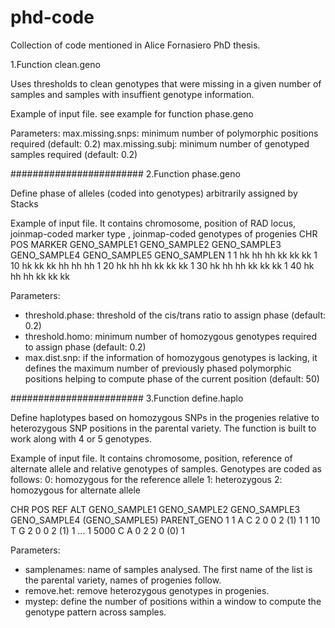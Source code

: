 # phd-code
Collection of code mentioned in Alice Fornasiero PhD thesis.


1.Function clean.geno

Uses thresholds to clean genotypes that were missing in a given number of samples and samples with insuffient genotype information.

Example of input file.
see example for function phase.geno

Parameters:
max.missing.snps: minimum number of polymorphic positions required (default: 0.2)
max.missing.subj: minimum number of genotyped samples required (default: 0.2)



########################
2.Function phase.geno

Define phase of alleles (coded into genotypes) arbitrarily assigned by Stacks

Example of input file.
It contains chromosome, position of RAD locus, joinmap-coded marker type , joinmap-coded genotypes of progenies
CHR POS  MARKER   GENO_SAMPLE1  GENO_SAMPLE2  GENO_SAMPLE3  GENO_SAMPLE4 GENO_SAMPLE5  GENO_SAMPLEN
1   1    <hkxhk>  hk            hh            hh            kk           kk            kk
1   10   <hkxhk>  hk            kk            kk            hh           hh            hh
1   20   <hkxhk>  hk            hh            hh            kk           kk            kk
1   30   <hkxhk>  hk            hh            hh            kk           kk            kk
1   40   <hkxhk>  hk            hh            hh            kk           kk            kk


Parameters:
- threshold.phase: threshold of the cis/trans ratio to assign phase (default: 0.2)
- threshold.homo: minimum number of homozygous genotypes required to assign phase (default: 0.2)
- max.dist.snp: if the information of homozygous genotypes is lacking, it defines the maximum number of previously phased polymorphic positions helping to compute phase of the current position (default: 50)



########################
3.Function define.haplo

Define haplotypes based on homozygous SNPs in the progenies relative to heterozygous SNP positions in the parental variety. 
The function is built to work along with 4 or 5 genotypes.

Example of input file.
It contains chromosome, position, reference of alternate allele and relative genotypes of samples. Genotypes are coded as follows:
0: homozygous for the reference allele
1: heterozygous
2: homozygous for alternate allele

CHR POS  REF ALT GENO_SAMPLE1  GENO_SAMPLE2  GENO_SAMPLE3  GENO_SAMPLE4 (GENO_SAMPLE5)  PARENT_GENO
1   1    A   C   2             0             0             2             (1)            1
1   10   T   G   2             0             0             2             (1)            1
...
1   5000 C  A    0             2             2             0             (0)            1


Parameters:
- samplenames: name of samples analysed. The first name of the list is the parental variety, names of progenies follow.
- remove.het: remove heterozygous genotypes in progenies.
- mystep: define the number of positions within a window to compute the genotype pattern across samples.

